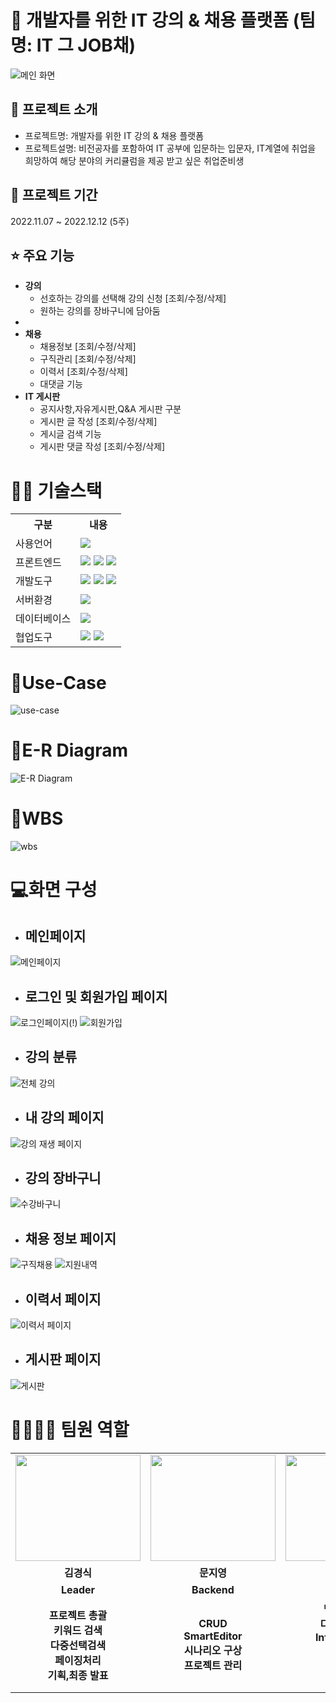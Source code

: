 # 📎 개발자를 위한 IT 강의 & 채용 플랫폼 (팀명: IT 그 JOB채)
![메인 화면](https://user-images.githubusercontent.com/110751989/206969982-0a143e6f-f1b8-46cd-a8fd-09f25d061178.png)

## 👀 프로젝트 소개
* 프로젝트명: 개발자를 위한 IT 강의 & 채용 플랫폼
* 프로젝트설명: 비전공자를 포함하여 IT 공부에 입문하는 입문자,  IT계열에 취업을 희망하여 해당 분야의 커리큘럼을 제공 받고 싶은 취업준비생


## 📅 프로젝트 기간
2022.11.07 ~ 2022.12.12 (5주)
<br>

## ⭐ 주요 기능
* <b>강의</b>
  * 선호하는 강의를 선택해 강의 신청  [조회/수정/삭제]
  * 원하는 강의를 장바구니에 담아둠
*	
* <b>채용</b>
  * 채용정보 [조회/수정/삭제]
  * 구직관리 [조회/수정/삭제]
  * 이력서 [조회/수정/삭제]
  * 대댓글 기능
* <b>IT 게시판</b>
  * 공지사항,자유게시판,Q&A 게시판 구분
  * 게시판 글 작성 [조회/수정/삭제]
  * 게시글 검색 기능
  * 게시판 댓글 작성 [조회/수정/삭제]

# 💪🏻 기술스택
<table>
    <tr>
        <th>구분</th>
        <th>내용</th>
    </tr>
    <tr>
        <td>사용언어</td>
        <td>
            <img src="https://img.shields.io/badge/Java-007396?style=for-the-badge&logo=java&logoColor=white"/>
        </td>
    </tr>
    <tr>
        <td>프론트엔드</td>
        <td>
           <img src="https://img.shields.io/badge/javascript-F7DF1E?style=for-the-badge&logo=javascript&logoColor=black">
           <img src="https://img.shields.io/badge/HTML-E34F26?style=for-the-badge&logo=html5&logoColor=white">
           <img src="https://img.shields.io/badge/CSS-1572B6?style=for-the-badge&logo=css3&logoColor=white">
        </td>
    </tr>
    <tr>
        <td>개발도구</td>
        <td>
            <img src="https://img.shields.io/badge/Eclipse-2C2255?style=for-the-badge&logo=Eclipse&logoColor=white"/>
            <img src="https://img.shields.io/badge/VSCode-007ACC?style=for-the-badge&logo=VisualStudioCode&logoColor=white"/>
            <img src="https://img.shields.io/badge/SpringBoot-6DB33F?style=for-the-badge&logo=springboot&logoColor=white"/>
        </td>
    </tr>
    <tr>
        <td>서버환경</td>
        <td>
            <img src="https://img.shields.io/badge/Apache Tomcat-D22128?style=for-the-badge&logo=Apache Tomcat&logoColor=white"/>
        </td>
    </tr>
    <tr>
        <td>데이터베이스</td>
        <td>
             <img src="https://img.shields.io/badge/My SQL-4479A1?style=for-the-badge&logo=mysql&logoColor=white"/>
        </td>
    </tr>
    <tr>
        <td>협업도구</td>
        <td>
            <img src="https://img.shields.io/badge/Git-F05032?style=for-the-badge&logo=Git&logoColor=white"/>
            <img src="https://img.shields.io/badge/GitHub-181717?style=for-the-badge&logo=GitHub&logoColor=white"/>
        </td>
    </tr>
</table>

# 📌Use-Case
![use-case](https://user-images.githubusercontent.com/110751989/206969764-04a1dbe6-48e7-425c-87e1-17e9317b1365.png)

# 📌E-R Diagram
![E-R Diagram](https://user-images.githubusercontent.com/110751989/206969401-ea2d7423-1ce3-4f4a-9149-7fc260a7fc07.png)
# 📌WBS
![wbs](https://user-images.githubusercontent.com/110751989/206973522-6d041d9a-07ed-462c-ad12-c0b8c22013b0.png)

# 💻화면 구성
* <h2>메인페이지</h2>
![메인페이지](https://user-images.githubusercontent.com/110751989/206970055-369c8009-7b5e-4db2-81b6-dd9a9c317d8c.png)
* <h2>로그인 및 회원가입 페이지</h2>
![로그인페이지(!)](https://user-images.githubusercontent.com/110751989/206970103-ab8d608c-f146-41ca-b325-72c1aba81d9b.png)
![회원가입](https://user-images.githubusercontent.com/110751989/206970112-3275e3b1-801a-4400-aaf1-4b35a055402e.png)
* <h2>강의 분류</h2>
![전체 강의](https://user-images.githubusercontent.com/110751989/206970185-4d7ed08e-db51-4a9b-94d4-0f2965f68d08.png)
* <h2>내 강의 페이지</h2>
![강의 재생 페이지](https://user-images.githubusercontent.com/110751989/206973065-f0e28fc7-031b-4618-bc0d-a3f252816a4d.png)
* <h2>강의 장바구니</h2>
![수강바구니](https://user-images.githubusercontent.com/110751989/206972943-3ce89208-b914-425f-8cc4-8ac1f06d5449.png)
* <h2>채용 정보 페이지</h2>
![구직채용](https://user-images.githubusercontent.com/110751989/206973137-7d78a8a3-4a9d-4e06-87b7-2632bfa780d1.png)
![지원내역](https://user-images.githubusercontent.com/110751989/206973200-b77466ca-e5d6-40f3-ab42-d83a61ffe2ef.png)
* <h2>이력서 페이지</h2>
![이력서 페이지](https://user-images.githubusercontent.com/110751989/206973223-cced77fe-ef43-4f3e-9b55-9c076e110626.png)
* <h2>게시판 페이지</h2>
![게시판](https://user-images.githubusercontent.com/110751989/206973292-c527e385-2b00-4456-8014-e5e20d62af0d.png)



# 👨‍👩‍👦‍👦 팀원 역할
<table>
  <tr>
    <td align="center"><img src="https://user-images.githubusercontent.com/103255941/189019547-cad15f48-f580-485e-b193-2cb9ae67bd4c.png" width="200" height="170"/</td>
    <td align="center"><img src="https://user-images.githubusercontent.com/103255941/189019459-2b5da8c4-d15b-4691-9fcd-bff5b8970520.png" width="200" height="170"/</td>
    <td align="center"><img src="https://user-images.githubusercontent.com/103255941/189019618-4dadd28d-896b-4017-8ff2-e7fb06bd3439.png" width="200" height="170"/</td>
    <td align="center"><img src="https://user-images.githubusercontent.com/103255941/189018336-3b54e9cc-ae46-4335-a46e-437a49f21be4.png" width="200" height="170"/</td>
    <td align="center"><img src="https://user-images.githubusercontent.com/103255941/189019379-2376e144-647a-4d9f-b407-29fba6594d0e.png" width="200" height="170"/</td>
  </tr>
  <tr>
    <td align="center"><strong>김경식</strong></td>
    <td align="center"><strong>문지영</strong></td>
    <td align="center"><strong>백재현</strong></td>
    <td align="center"><strong>이형준</strong></td>
    <td align="center"><strong>김민정</strong></td>
  </tr>
  <tr>
    <td align="center"><b>Leader</b></td>
    <td align="center"><b>Backend</b></td>
    <td align="center"><b>Backend</b></td>
    <td align="center"><b>Frontend</b></td>
    <td align="center"><b>Frontend</b></td>
  </tr>
   <tr>
    <td align="center"><b>프로젝트 총괄<br>키워드 검색<br>다중선택검색<br>페이징처리<br>기획,최종 발표</b></td>
    <td align="center"><b>CRUD<br>SmartEditor<br>시나리오 구상<br>프로젝트 관리</b></td>
    <td align="center"><b>백엔드 총괄<br>다중선택검색<br>Infinity Scroll<br>장바구니<br>강의리뷰<br>DB설계</b></td>
    <td align="center"><b>프론트 총괄<br>본인 인증<br>중복 체크<br>지원내역조회<br>이직제안<br>페이징 처리</b></td>
    <td align="center"><b>CRUD<br>게시판댓글기능<br>SmartEditor<br>지원자 확인<br>프로젝트 관리</b></td>
  </tr>
</table>

<br>


